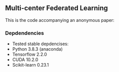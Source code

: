 ## Multi-center Federated Learning
This is the code accompanying an anonymous paper:

### Depdendencies
* Tested stable depdencises:
* Python 3.8.3 (anaconda)
* Tensorflow 2.2.0
* CUDA 10.2.0
* Scikit-learn 0.23.1


